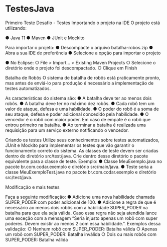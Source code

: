 # TestesJava
Primeiro Teste
Desafio - Testes
Importando o projeto na IDE
O projeto está utilizando:

● Java 11
● Maven
● JUnit e Mockito

Para importar o projeto:
● Descompacte o arquivo batalha-robos.zip
● Abra a sua IDE de preferência
● Selecione a opção para importar o projeto

● No Eclipse:
○ File > Import… > Existing Maven Projects
○ Selecione o diretório onde o projeto foi descompactado.
○ Clique em Finish


Batalha de Robôs
O sistema de batalha de robôs está praticamente pronto, mas antes de enviá-lo para
produção é necessário a implementação de testes automatizados.

As características do sistema são:
● A batalha deve ter ao menos dois robôs.
● A batalha deve ter no máximo dez robôs.
● Cada robô tem um valor de ataque, defesa e uma habilidade.
● O poder do robô é a soma de seu ataque, defesa e poder adicional concedido pela
habilidade.
● O vencedor é o robô com maior poder. Em caso de empate é o robô que entrou
primeiro na batalha.
● Ao terminar a batalha é realizada uma requisição para um serviço externo
notificando o vencedor.


Criando os testes
Utilize seus conhecimentos sobre testes automatizados, JUnit e Mockito para implementar
os testes que vão garantir o funcionamento correto do sistema.
As classes de teste devem ser criadas dentro do diretório src/test/java.
Crie dentro desse diretório o pacote equivalente para a classe de teste. Exemplo:
● Classe MeuExemplo.java no pacote br.com.codar.exemplo e diretório
src/main/java.
● Teste seria a classe MeuExemploTest.java no pacote br.com.codar.exemplo e
diretório src/test/java.

Modificação e mais testes

Faça a seguinte modificação:
● Adicione uma nova habilidade chamada SUPER_PODER com poder adicional de
100.
● Adicione a regra de que é necessário ao menos dois robôs com a habilidade
SUPER_PODER na batalha para que ela seja válida. Caso essa regra não seja
atendida lance uma exceção com a mensagem “Seria injusto apenas um robô com
super poderes. Devem existir ao menos 2 com essa habilidade.”. Exemplos dessa
validação:
○ Nenhum robô com SUPER_PODER: Batalha válida
○ Apenas um robô com SUPER_PODER: Batalha inválida
○ Dois ou mais robôs com SUPER_PODER: Batalha válida
